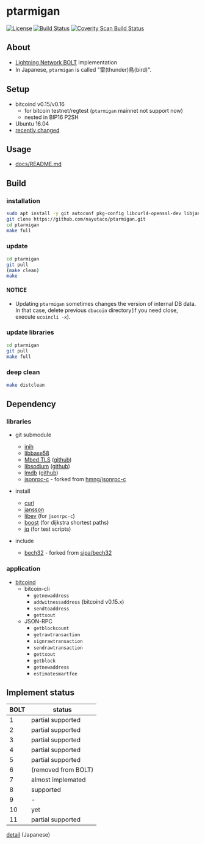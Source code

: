 # ptarmigan

[![License](https://img.shields.io/badge/License-Apache%202.0-blue.svg)](https://opensource.org/licenses/Apache-2.0)
[![Build Status](https://travis-ci.org/nayutaco/ptarmigan.svg?branch=development)](https://travis-ci.org/nayutaco/ptarmigan)
[![Coverity Scan Build Status](https://scan.coverity.com/projects/15128/badge.svg)](https://scan.coverity.com/projects/nayutaco-ptarmigan)

## About

* [Lightning Network BOLT](https://github.com/lightningnetwork/lightning-rfc) implementation
* In Japanese, `ptarmigan` is called "雷(thunder)鳥(bird)".

## Setup

* bitcoind v0.15/v0.16
  * for bitcoin testnet/regtest (`ptarmigan` mainnet not support now)
  * nested in BIP16 P2SH
* Ubuntu 16.04
* [recently changed](CHANGELOG.md)

## Usage

* [docs/README.md](docs/README.md)

## Build

### installation

```bash
sudo apt install -y git autoconf pkg-config libcurl4-openssl-dev libjansson-dev libev-dev libboost-all-dev build-essential libtool jq bc
git clone https://github.com/nayutaco/ptarmigan.git
cd ptarmigan
make full
```

### update

```bash
cd ptarmigan
git pull
(make clean)
make
```

#### NOTICE

* Updating `ptarmigan` sometimes changes the version of internal DB data.  
  In that case, delete previous `dbucoin` directory(if you need close, execute `ucoincli -x`).

### update libraries

```bash
cd ptarmigan
git pull
make full
```

### deep clean

```bash
make distclean
```

## Dependency

### libraries

* git submodule
  * [inih](https://github.com/benhoyt/inih)
  * [libbase58](https://github.com/luke-jr/libbase58)
  * [Mbed TLS](https://tls.mbed.org/) ([github](https://github.com/ARMmbed/mbedtls))
  * [libsodium](https://download.libsodium.org/doc/) ([github](https://github.com/jedisct1/libsodium))
  * [lmdb](https://symas.com/lightning-memory-mapped-database/) ([github](https://github.com/LMDB/lmdb))
  * [jsonrpc-c](https://github.com/nayutaco/jsonrpc-c) - forked from [hmng/jsonrpc-c](https://github.com/hmng/jsonrpc-c)

* install
  * [curl](https://curl.haxx.se/)
  * [jansson](http://www.digip.org/jansson/)
  * [libev](http://software.schmorp.de/pkg/libev.html) (for `jsonrpc-c`)
  * [boost](http://www.boost.org/) (for dijkstra shortest paths)
  * [jq](https://stedolan.github.io/jq/) (for test scripts)

* include
  * [bech32](https://github.com/nayutaco/bech32) - forked from [sipa/bech32](https://github.com/sipa/bech32)

### application

* [bitcoind](https://github.com/bitcoin/bitcoin)
  * bitcoin-cli
    * `getnewaddress`
    * `addwitnessaddress` (bitcoind v0.15.x)
    * `sendtoaddress`
    * `gettxout`
  * JSON-RPC
    * `getblockcount`
    * `getrawtransaction`
    * `signrawtransaction`
    * `sendrawtransaction`
    * `gettxout`
    * `getblock`
    * `getnewaddress`
    * `estimatesmartfee`

## Implement status

| BOLT | status |
|------|-------|
|  1   | partial supported |
|  2   | partial supported |
|  3   | partial supported |
|  4   | partial supported |
|  5   | partial supported |
|  6   | (removed from BOLT) |
|  7   | almost implemated |
|  8   | supported |
|  9   | - |
|  10  | yet |
|  11  | partial supported |

[detail](docs/bolt_compliant_ja.md) (Japanese)
